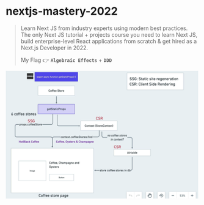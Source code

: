 # nextjs-mastery-2022

> Learn Next JS from industry experts using modern best practices. The only Next JS tutorial + projects course you need to learn Next JS, build enterprise-level React applications from scratch & get hired as a Next.js Developer in 2022.
>
> My Flag 👉 **`Algebraic Effects`** + **`DDD`**

![001](images/001.png)

